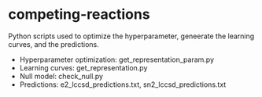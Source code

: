 # competing-reactions
Python scripts used to optimize the hyperparameter, geneerate the learning curves, and the predictions.

 - Hyperparameter optimization: get_representation_param.py
 - Learning curves: get_representation.py
 - Null model: check_null.py
 - Predictions: e2_lccsd_predictions.txt, sn2_lccsd_predictions.txt
